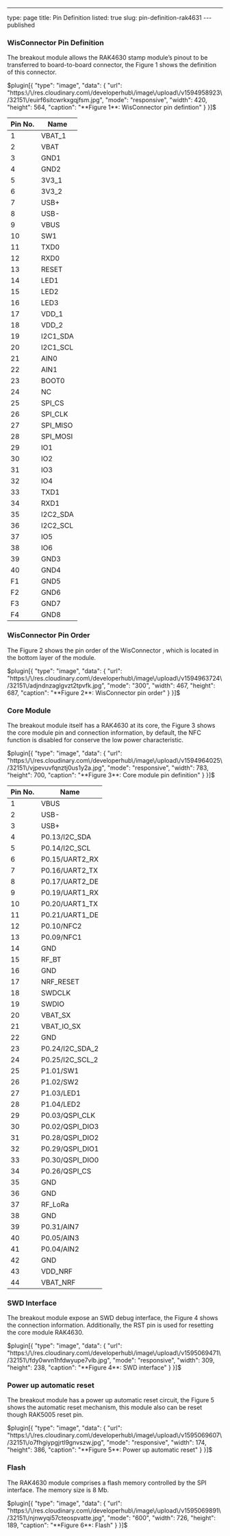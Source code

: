 ---
type: page
title: Pin Definition
listed: true
slug: pin-definition-rak4631
---published

### WisConnector Pin Definition

The breakout module allows the RAK4630 stamp module’s pinout to be transferred to board-to-board connector, the Figure 1 shows the definition of this connector.

$plugin[{
    "type": "image",
    "data": {
        "url": "https:\/\/res.cloudinary.com\/developerhub\/image\/upload\/v1594958923\/32151\/euirf6sitcwrkxgqjfsm.jpg",
        "mode": "responsive",
        "width": 420,
        "height": 564,
        "caption": "**Figure 1**: WisConnector pin defintion"
    }
}]$

| **Pin No.** | **Name** | 
| ---- | ---- | 
| 1 | VBAT_1 | 
| 2 | VBAT | 
| 3 | GND1 | 
| 4 | GND2 | 
| 5 | 3V3_1 | 
| 6 | 3V3_2 | 
| 7 | USB+ | 
| 8 | USB- | 
| 9 | VBUS | 
| 10 | SW1 | 
| 11 | TXD0 | 
| 12 | RXD0 | 
| 13 | RESET | 
| 14 | LED1 | 
| 15 | LED2 | 
| 16 | LED3 | 
| 17 | VDD_1 | 
| 18 | VDD_2 | 
| 19 | I2C1_SDA | 
| 20 | I2C1_SCL | 
| 21 | AIN0 | 
| 22 | AIN1 | 
| 23 | BOOT0 | 
| 24 | NC | 
| 25 | SPI_CS | 
| 26 | SPI_CLK | 
| 27 | SPI_MISO | 
| 28 | SPI_MOSI | 
| 29 | IO1 | 
| 30 | IO2 | 
| 31 | IO3 | 
| 32 | IO4 | 
| 33 | TXD1 | 
| 34 | RXD1 | 
| 35 | I2C2_SDA | 
| 36 | I2C2_SCL | 
| 37 | IO5 | 
| 38 | IO6 | 
| 39 | GND3 | 
| 40 | GND4 | 
| F1 | GND5 | 
| F2 | GND6 | 
| F3 | GND7 | 
| F4 | GND8 | 


### WisConnector Pin Order

The Figure 2 shows the pin order of the WisConnector , which is located in the bottom layer of the module.

$plugin[{
    "type": "image",
    "data": {
        "url": "https:\/\/res.cloudinary.com\/developerhub\/image\/upload\/v1594963724\/32151\/adjndnzaglgvzt2tpvfk.jpg",
        "mode": "300",
        "width": 467,
        "height": 687,
        "caption": "**Figure 2**: WisConnector pin order"
    }
}]$

### Core Module

The breakout module itself has a RAK4630 at its core, the Figure 3 shows the core module pin and connection information, by default, the NFC function is disabled for conserve the low power characteristic.

$plugin[{
    "type": "image",
    "data": {
        "url": "https:\/\/res.cloudinary.com\/developerhub\/image\/upload\/v1594964025\/32151\/vjpevuvfqnztj0us1y2a.jpg",
        "mode": "responsive",
        "width": 783,
        "height": 700,
        "caption": "**Figure 3**: Core module pin definition"
    }
}]$

| **Pin No.** | **Name** | 
| ---- | ---- | 
| 1 | VBUS | 
| 2 | USB- | 
| 3 | USB+ | 
| 4 | P0.13/I2C_SDA | 
| 5 | P0.14/I2C_SCL | 
| 6 | P0.15/UART2_RX | 
| 7 | P0.16/UART2_TX | 
| 8 | P0.17/UART2_DE | 
| 9 | P0.19/UART1_RX | 
| 10 | P0.20/UART1_TX | 
| 11 | P0.21/UART1_DE | 
| 12 | P0.10/NFC2 | 
| 13 | P0.09/NFC1 | 
| 14 | GND | 
| 15 | RF_BT | 
| 16 | GND | 
| 17 | NRF_RESET | 
| 18 | SWDCLK | 
| 19 | SWDIO | 
| 20 | VBAT_SX | 
| 21 | VBAT_IO_SX | 
| 22 | GND | 
| 23 | P0.24/I2C_SDA_2 | 
| 24 | P0.25/I2C_SCL_2 | 
| 25 | P1.01/SW1 | 
| 26 | P1.02/SW2 | 
| 27 | P1.03/LED1 | 
| 28 | P1.04/LED2 | 
| 29 | P0.03/QSPI_CLK | 
| 30 | P0.02/QSPI_DIO3 | 
| 31 | P0.28/QSPI_DIO2 | 
| 32 | P0.29/QSPI_DIO1 | 
| 33 | P0.30/QSPI_DIO0 | 
| 34 | P0.26/QSPI_CS | 
| 35 | GND | 
| 36 | GND | 
| 37 | RF_LoRa | 
| 38 | GND | 
| 39 | P0.31/AIN7 | 
| 40 | P0.05/AIN3 | 
| 41 | P0.04/AIN2 | 
| 42 | GND | 
| 43 | VDD_NRF | 
| 44 | VBAT_NRF | 


### SWD Interface

The breakout module expose an SWD debug interface, the Figure 4 shows the connection information. Additionally, the RST pin is used for resetting the core module RAK4630.

$plugin[{
    "type": "image",
    "data": {
        "url": "https:\/\/res.cloudinary.com\/developerhub\/image\/upload\/v1595069471\/32151\/fdy0wvn1hfdwyupe7vlb.jpg",
        "mode": "responsive",
        "width": 309,
        "height": 238,
        "caption": "**Figure 4**: SWD interface"
    }
}]$

### Power up automatic reset

The breakout module has a power up automatic reset circuit, the Figure 5 shows the automatic reset mechanism, this module also can be reset though RAK5005 reset pin.

$plugin[{
    "type": "image",
    "data": {
        "url": "https:\/\/res.cloudinary.com\/developerhub\/image\/upload\/v1595069607\/32151\/o7fhgiypgjrtl9gnvszw.jpg",
        "mode": "responsive",
        "width": 174,
        "height": 386,
        "caption": "**Figure 5**: Power up automatic reset"
    }
}]$

### Flash

The RAK4630 module comprises a flash memory controlled by the SPI interface. The memory size is 8 Mb.

$plugin[{
    "type": "image",
    "data": {
        "url": "https:\/\/res.cloudinary.com\/developerhub\/image\/upload\/v1595069891\/32151\/njnwyqi57cteospvatte.jpg",
        "mode": "600",
        "width": 726,
        "height": 189,
        "caption": "**Figure 6**: Flash"
    }
}]$

